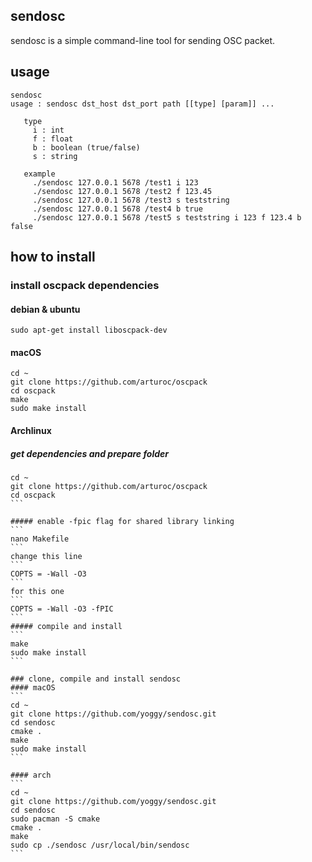 ## sendosc
sendosc is a simple command-line tool for sending OSC packet.

## usage
```
sendosc
usage : sendosc dst_host dst_port path [[type] [param]] ...
 
   type
     i : int
     f : float
     b : boolean (true/false)
     s : string
 
   example
     ./sendosc 127.0.0.1 5678 /test1 i 123
     ./sendosc 127.0.0.1 5678 /test2 f 123.45
     ./sendosc 127.0.0.1 5678 /test3 s teststring
     ./sendosc 127.0.0.1 5678 /test4 b true
     ./sendosc 127.0.0.1 5678 /test5 s teststring i 123 f 123.4 b false
```

## how to install

### install oscpack dependencies

#### debian & ubuntu
```
sudo apt-get install liboscpack-dev
```
#### macOS
```
cd ~
git clone https://github.com/arturoc/oscpack
cd oscpack 
make
sudo make install
```

#### Archlinux
##### get dependencies and prepare folder
````
cd ~
git clone https://github.com/arturoc/oscpack
cd oscpack 
```

##### enable -fpic flag for shared library linking
```
nano Makefile 
```
change this line
```
COPTS = -Wall -O3
```
for this one
```
COPTS = -Wall -O3 -fPIC
```
##### compile and install 
```
make
sudo make install
```

### clone, compile and install sendosc 
#### macOS
```
cd ~
git clone https://github.com/yoggy/sendosc.git
cd sendosc
cmake .
make
sudo make install  
```

#### arch 
```
cd ~
git clone https://github.com/yoggy/sendosc.git
cd sendosc
sudo pacman -S cmake
cmake .
make
sudo cp ./sendosc /usr/local/bin/sendosc
```


